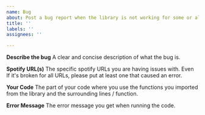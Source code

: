 ```yaml
---
name: Bug
about: Post a bug report when the library is not working for some or all spotify URLS
title: ''
labels: ''
assignees: ''

---
```


**Describe the bug**
A clear and concise description of what the bug is.

**Spotify URL(s)**
The specific spotify URLs you are having issues with. Even If it's broken for all URLs, please put at least one that caused an error.

**Your Code**
The part of your code where you use the functions you imported from the library and the surrounding lines / function.

**Error Message**
The error message you get when running the code.
